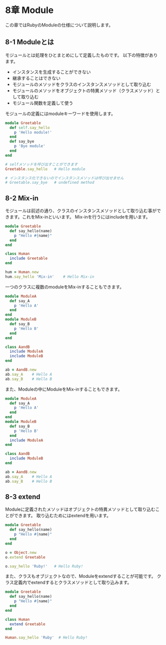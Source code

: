 # 8章 Module
この章ではRubyのModuleの仕様について説明します。

## 8-1 Moduleとは
モジュールとは処理をひとまとめにして定義したものです。
以下の特徴があります。

+ インスタンスを生成することができない
+ 継承することはできない
+ モジュールのメソッドをクラスのインスタンスメソッドとして取り込む
+ モジュールのメソッドをオブジェクトの特異メソッド（クラスメソッド）として取り込む
+ モジュール関数を定義して使う

モジュールの定義にはmoduleキーワードを使用します。
```ruby
module Greetable
  def self.say_hello
    p 'Hello module!'
  end
  def say_bye
    p 'Bye module'
  end
end

# selfメソッドを呼び出すことができます
Greetable.say_hello   # Hello module

# インスタンス化できないのでインスタンスメソッドは呼び出せません
# Greetable.say_bye   # undefined method
```

## 8-2 Mix-in
モジュールは前述の通り、クラスのインスタンスメソッドとして取り込む事ができます。これをMix-inといいます。
Mix-inを行うにはincludeを用います。
```ruby
module Greetable
  def say_hello(name)
    p "Hello #{name}"
  end
end

class Human
  include Greetable
end

hum = Human.new
hum.say_hello 'Mix-in'    # Hello Mix-in
```
一つのクラスに複数のmoduleをMix-inすることもできます。
```ruby
module ModuleA
  def say_A
    p 'Hello A'
  end
end
module ModuleB
  def say_B
    p 'Hello B'
  end
end

class AandB
  include ModuleA
  include ModuleB
end

ab = AandB.new
ab.say_A    # Hello A
ab.say_B    # Hello B
```
また、Moduleの中にModuleをMix-inすることもできます。
```ruby
module ModuleA
  def say_A
    p 'Hello A'
  end
end
module ModuleB
  def say_B
    p 'Hello B'
  end
  include ModuleA
end

class AandB
  include ModuleB
end

ab = AandB.new
ab.say_A    # Hello A
ab.say_B    # Hello B
```

## 8-3 extend
Moduleに定義されたメソッドはオブジェクトの特異メソッドとして取り込むことができます。
取り込むためにはextendを用います。
```ruby
module Greetable
  def say_hello(name)
    p "Hello #{name}"
  end
end

o = Object.new
o.extend Greetable

o.say_hello 'Ruby!'   # Hello Ruby!
```
また、クラスもオブジェクトなので、Moduleをextendすることが可能です。
クラス定義内でextendするとクラスメソッドとして取り込みます。
```ruby
module Greetable
  def say_hello(name)
    p "Hello #{name}"
  end
end

class Human
  extend Greetable
end

Human.say_hello 'Ruby'  # Hello Ruby!
```
